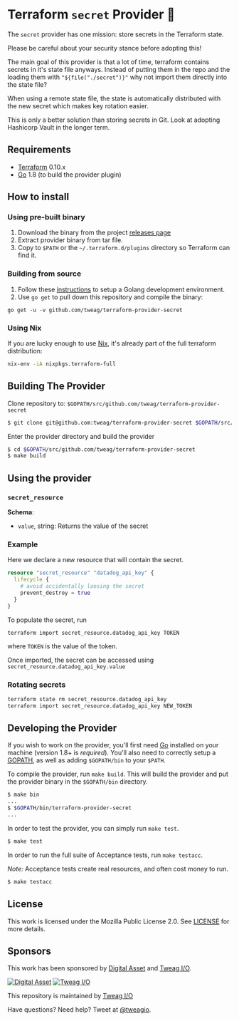 Terraform `secret` Provider &#x1F49C;
===================================

The `secret` provider has one mission: store secrets in the Terraform state.

Please be careful about your security stance before adopting this!

The main goal of this provider is that a lot of time, terraform contains
secrets in it's state file anyways. Instead of putting them in the repo and
the loading them with `"${file("./secret")}"` why not import them directly
into the state file?

When using a remote state file, the state is automatically distributed with
the new secret which makes key rotation easier.

This is only a better solution than storing secrets in Git. Look at adopting
Hashicorp Vault in the longer term.

## Requirements

-	[Terraform](https://www.terraform.io/downloads.html) 0.10.x
-	[Go](https://golang.org/doc/install) 1.8 (to build the provider plugin)

## How to install

### Using pre-built binary

1. Download the binary from the project [releases page](https://github.com/sl1pm4t/terraform-provider-secret/releases/latest)
2. Extract provider binary from tar file.
3. Copy to `$PATH` or the `~/.terraform.d/plugins` directory so Terraform can find it.

### Building from source

1. Follow these [instructions](https://golang.org/doc/install) to setup a Golang development environment.
2. Use `go get` to pull down this repository and compile the binary:

```
go get -u -v github.com/tweag/terraform-provider-secret
```

### Using Nix

If you are lucky enough to use [Nix](https://builtwithnix.org), it's
already part of the full terraform distribution:

```sh
nix-env -iA nixpkgs.terraform-full
```

## Building The Provider

Clone repository to: `$GOPATH/src/github.com/tweag/terraform-provider-secret`

```sh
$ git clone git@github.com:tweag/terraform-provider-secret $GOPATH/src/github.com/tweag/terraform-provider-secret
```

Enter the provider directory and build the provider

```sh
$ cd $GOPATH/src/github.com/tweag/terraform-provider-secret
$ make build
```

Using the provider
----------------------

### `secret_resource`

**Schema**:

* `value`, string: Returns the value of the secret

### Example

Here we declare a new resource that will contain the secret.

```tf
resource "secret_resource" "datadog_api_key" {
  lifecycle {
    # avoid accidentally loosing the secret
    prevent_destroy = true
  }
}
```

To populate the secret, run
```
terraform import secret_resource.datadog_api_key TOKEN
```
where `TOKEN` is the value of the token.

Once imported, the secret can be accessed using
`secret_resource.datadog_api_key.value`

### Rotating secrets

```sh
terraform state rm secret_resource.datadog_api_key
terraform import secret_resource.datadog_api_key NEW_TOKEN
```

## Developing the Provider

If you wish to work on the provider, you'll first need [Go](http://www.golang.org) installed on your machine (version 1.8+ is *required*). You'll also need to correctly setup a [GOPATH](http://golang.org/doc/code.html#GOPATH), as well as adding `$GOPATH/bin` to your `$PATH`.

To compile the provider, run `make build`. This will build the provider and put the provider binary in the `$GOPATH/bin` directory.

```sh
$ make bin
...
$ $GOPATH/bin/terraform-provider-secret
...
```

In order to test the provider, you can simply run `make test`.

```sh
$ make test
```

In order to run the full suite of Acceptance tests, run `make testacc`.

*Note:* Acceptance tests create real resources, and often cost money to run.

```sh
$ make testacc
```

## License

This work is licensed under the Mozilla Public License 2.0. See
[LICENSE](LICENSE) for more details.

## Sponsors

This work has been sponsored by [Digital Asset](https://digitalasset.com) and [Tweag I/O](https://tweag.io).

[![Digital Asset](https://avatars1.githubusercontent.com/u/9829909?s=200&v=4)](http://digitalasset.com)
[![Tweag I/O](https://avatars1.githubusercontent.com/u/6057932?s=200&v=4)](https://tweag.io)

This repository is maintained by [Tweag I/O](http://tweag.io)

Have questions? Need help? Tweet at
[@tweagio](http://twitter.com/tweagio).
